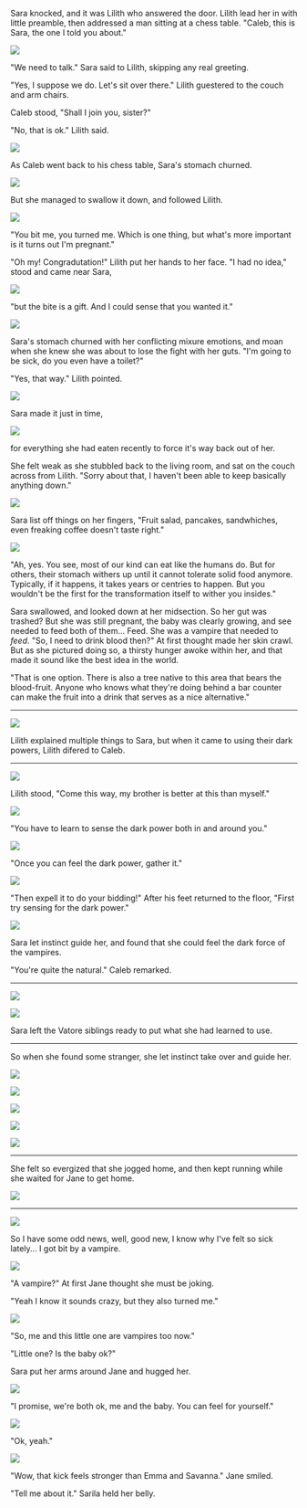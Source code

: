 Sara knocked, and it was Lilith who answered the door. Lilith lead her in with little preamble, then addressed a man sitting at a chess table. "Caleb, this is Sara, the one I told you about."

![](12-12-17_6-50-14%C2%A0PM.png)

"We need to talk." Sara said to Lilith, skipping any real greeting.

"Yes, I suppose we do. Let's sit over there." Lilith guestered to the couch and arm chairs.

Caleb stood, "Shall I join you, sister?"

"No, that is ok." Lilith said.

![](12-12-17_7-16-22%C2%A0PM.png)

As Caleb went back to his chess table, Sara's stomach churned.

![](12-12-17_7-16-38%C2%A0PM.png)

But she managed to swallow it down, and followed Lilith.

![](12-12-17_6-54-32%C2%A0PM.png)

"You bit me, you turned me. Which is one thing, but what's more important is it turns out I'm pregnant."

"Oh my! Congradutation!" Lilith put her hands to her face. "I had no idea," stood and came near Sara,

![](12-12-17_6-53-52%C2%A0PM.png)

"but the bite is a gift. And I could sense that you wanted it."

![](12-12-17_6-53-20%C2%A0PM.png)

Sara's stomach churned with her conflicting mixure emotions, and moan when she knew she was about to lose the fight with her guts. "I'm going to be sick, do you even have a toilet?"

"Yes, that way." Lilith pointed.

![](12-12-17_7-01-00%C2%A0PM.png)

Sara made it just in time,

![](12-12-17_7-01-22%C2%A0PM.png)

for everything she had eaten recently to force it's way back out of her.

She felt weak as she stubbled back to the living room, and sat on the couch across from Lilith. "Sorry about that, I haven't been able to keep basically anything down."

![](12-12-17_7-06-28%C2%A0PM.png)

Sara list off things on her fingers, "Fruit salad, pancakes, sandwhiches, even freaking coffee doesn't taste right."

![](12-12-17_7-04-23%C2%A0PM.png)

"Ah, yes. You see, most of our kind can eat like the humans do. But for others, their stomach withers up until it cannot tolerate solid food anymore. Typically, if it happens, it takes years or centries to happen. But you wouldn't be the first for the transformation itself to wither you insides."

Sara swallowed, and looked down at her midsection. So her gut was trashed? But she was still pregnant, the baby was clearly growing, and see needed to feed both of them... Feed. She was a vampire that needed to *feed*. "So, I need to drink blood then?" At first thought made her skin crawl. But as she pictured doing so, a thirsty hunger awoke within her, and that made it sound like the best idea in the world.

"That is one option. There is also a tree native to this area that bears the blood-fruit. Anyone who knows what they're doing behind a bar counter can make the fruit into a drink that serves as a nice alternative."

----

![](12-12-17_7-06-53%C2%A0PM.png)

Lilith explained multiple things to Sara, but when it came to using their dark powers, Lilith difered to Caleb.

----

![](12-12-17_7-07-18%C2%A0PM.png)

Lilith stood, "Come this way, my brother is better at this than myself."

![](12-12-17_7-09-40%C2%A0PM.png)

"You have to learn to sense the dark power both in and around you."

![](12-12-17_7-13-56%C2%A0PM.png)

"Once you can feel the dark power, gather it."

![](12-12-17_7-14-07%C2%A0PM.png)

"Then expell it to do your bidding!" After his feet returned to the floor, "First try sensing for the dark power."

![](12-12-17_7-15-34%C2%A0PM.png)

Sara let instinct guide her, and found that she could feel the dark force of the vampires.

"You're quite the natural." Caleb remarked.

----

![](12-12-17_7-08-51%C2%A0PM.png)

![](12-12-17_7-08-23%C2%A0PM.png)

Sara left the Vatore siblings ready to put what she had learned to use.

----

So when she found some stranger, she let instinct take over and guide her.

![](12-12-17_7-19-22%C2%A0PM.png)

![](12-12-17_7-18-25%C2%A0PM.png)

![](12-12-17_7-18-40%C2%A0PM.png)

![](12-12-17_7-20-53%C2%A0PM.png)

![](12-12-17_7-21-06%C2%A0PM.png)

----

She felt so evergized that she jogged home, and then kept running while she waited for Jane to get home.

![](12-12-17_7-24-21%C2%A0PM.png)

----

![](12-12-17_7-40-04%C2%A0PM.png)

So I have some odd news, well, good new, I know why I've felt so sick lately... I got bit by a vampire.

![](12-12-17_7-40-11%C2%A0PM.png)

"A vampire?" At first Jane thought she must be joking.

"Yeah I know it sounds crazy, but they also turned me."

![](12-12-17_7-40-22%C2%A0PM.png)

"So, me and this little one are vampires too now."

"Little one? Is the baby ok?"

Sara put her arms around Jane and hugged her.

![](12-12-17_7-41-26%C2%A0PM.png)

"I promise, we're both ok, me and the baby. You can feel for yourself."

![](12-12-17_7-42-33%C2%A0PM.png)

"Ok, yeah."

![](12-12-17_7-40-47%C2%A0PM.png)

"Wow, that kick feels stronger than Emma and Savanna." Jane smiled.

"Tell me about it." Sarila held her belly.
